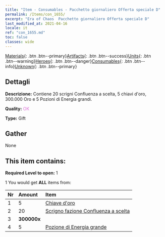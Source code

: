 ```yaml
---
title: "Item - Consumables - Pacchetto giornaliero Offerta speciale D"
permalink: /Items/con_1655/
excerpt: "Era of Chaos  Pacchetto giornaliero Offerta speciale D"
last_modified_at: 2021-04-16
locale: it
ref: "con_1655.md"
toc: false
classes: wide
---
```

 [Materials](/it/Items/){: .btn .btn--primary}[Artifacts](/it/Items/Artifacts/){: .btn .btn--success}[Units](/it/Items/Units/){: .btn .btn--warning}[Heroes](/it/Items/Heroes/){: .btn .btn--danger}[Consumables](/it/Items/Consumables/){: .btn .btn--info}[Unknown](/it/Items/Unknown/){: .btn .btn--primary}

## Dettagli
 **Descrizione:** Contiene 20 scrigni Confluenza a scelta, 5 chiavi d'oro, 300.000 Oro e 5 Pozioni di Energia grandi.

 **Quality:** <span style="color: #DA70D6">OK</span>

 **Type:** Gift

## Gather

  None

## This item contains:

 **Required Level to open:** 1

 1 You would get **ALL** items  from:

  | Nr | Amount |     Item    |
  |:---|:-------|:------------|
  | 1 | 5 | [Chiave d'oro](/it/Items/con_783/) |  | 
  | 2 | 20 | [Scrigno fazione Confluenza a scelta](/it/Items/con_1651/) |  | 
  | 3 |  **300000x** | <i class="fas fa-coins"/> |  | 
  | 4 | 5 | [Pozione di Energia grande](/it/Items/con_706/) |  | 
